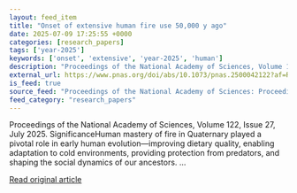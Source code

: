 ```yaml
---
layout: feed_item
title: "Onset of extensive human fire use 50,000 y ago"
date: 2025-07-09 17:25:55 +0000
categories: [research_papers]
tags: ['year-2025']
keywords: ['onset', 'extensive', 'year-2025', 'human']
description: "Proceedings of the National Academy of Sciences, Volume 122, Issue 27, July 2025"
external_url: https://www.pnas.org/doi/abs/10.1073/pnas.2500042122?af=R
is_feed: true
source_feed: "Proceedings of the National Academy of Sciences: Proceedings of the National Academy of Sciences: Table of Contents"
feed_category: "research_papers"
---
```


Proceedings of the National Academy of Sciences, Volume 122, Issue 27, July 2025. SignificanceHuman mastery of fire in Quaternary played a pivotal role in early human evolution—improving dietary quality, enabling adaptation to cold environments, providing protection from predators, and shaping the social dynamics of our ancestors. ...

[Read original article](https://www.pnas.org/doi/abs/10.1073/pnas.2500042122?af=R)
